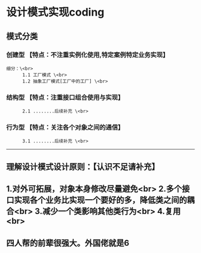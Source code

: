 # 设计模式实现coding

## 模式分类
  ### 创建型   【特点：不注重实例化使用,特定案例特定业务实现】
    细分：\<br>
          1.1 工厂模式 \<br>
          1.2 抽象工厂模式[工厂中的工厂] \<br>
  ### 结构型    【特点：注重接口组合使用与实现】 
          2.1 ........后续补充 \<br>
  ### 行为型     【特点：关注各个对象之间的通信】
          3.1 ........后续补充 \<br>

--------------------------------------------------------------
## 理解设计模式设计原则：【认识不足请补充】
  1.对外可拓展，对象本身修改尽量避免\<br>
  2.多个接口实现各个业务比实现一个要好的多，降低类之间的耦合\<br>
  3.减少一个类影响其他类行为\<br>
  4.复用\<br>
-------------------------------------------------------------
## 四人帮的前辈很强大。外国佬就是6

